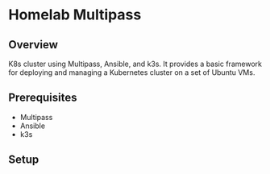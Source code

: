 # Homelab Multipass

## Overview

K8s cluster using Multipass, Ansible, and k3s. It provides a basic framework for deploying and managing a Kubernetes cluster on a set of Ubuntu VMs.

## Prerequisites

- Multipass
- Ansible
- k3s

## Setup
